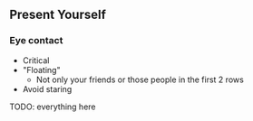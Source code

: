 ## Present Yourself

### Eye contact

* Critical
* "Floating"
  * Not only your friends or those people in the first 2 rows
* Avoid staring

TODO: everything here
